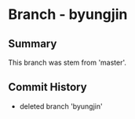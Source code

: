 Branch - byungjin
===
Summary 
---
This branch was stem from 'master'. 
   
Commit History
---

+ deleted branch 'byungjin'